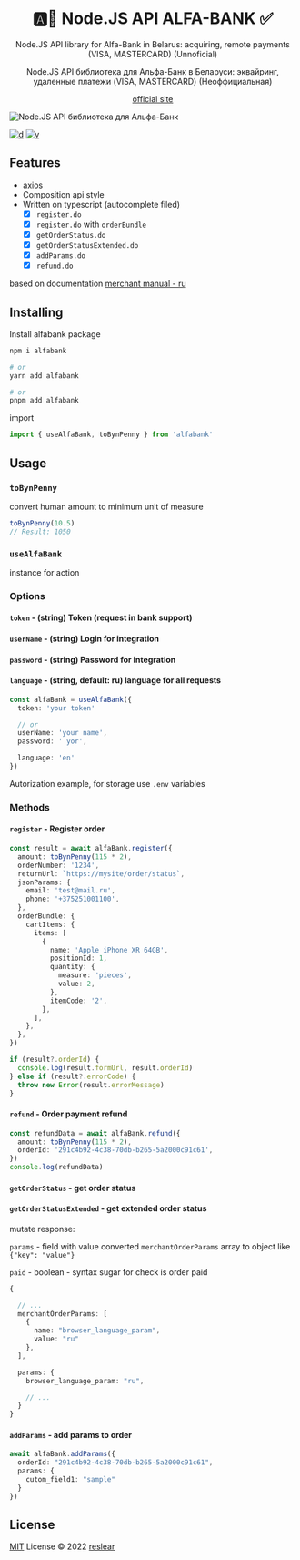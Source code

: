 <h1 align="center">🅰️🏦 Node.JS API ALFA-BANK ✅</h1>

<p align="center">Node.JS API library for Alfa-Bank in Belarus: acquiring, remote payments (VISA, MASTERCARD) (Unnoficial)</p>

<p align="center">Node.JS API библиотека для Альфа-Банк в Беларуси: эквайринг, удаленные платежи (VISA, MASTERCARD) (Неоффициальная)</p>

<p align="center"><a href="https://alfa-biz.by/payment/internet-acquiring">official site</a></p>

<img align="center" alt="Node.JS API библиотека для Альфа-Банк" title="Node.JS API library for Alfa-Bank" src="https://github.com/whalest/alfabank/blob/main/assets/main.png?raw=true" />

[![d](https://img.shields.io/npm/dm/alfabank.svg?style=flat-square)](https://npmjs.com/package/alfabank)
[![v](https://img.shields.io/npm/v/alfabank/latest.svg?style=flat-square)](https://npmjs.com/package/alfabank)

## Features

- [axios](https://github.com/axios/axios)
- Composition api style
- Written on typescript (autocomplete filed)
  - [x] `register.do`
  - [x] `register.do` with `orderBundle`
  - [x] `getOrderStatus.do`
  - [x] `getOrderStatusExtended.do`
  - [x] `addParams.do`
  - [x] `refund.do`
  
based on documentation [merchant manual - ru](https://alfa-biz.by/acquiring/docs/merchantmanual.pdf#page=92)


## Installing

Install alfabank package

```sh
npm i alfabank

# or
yarn add alfabank

# or
pnpm add alfabank
```

import

```ts
import { useAlfaBank, toBynPenny } from 'alfabank'
```

## Usage

### `toBynPenny`

convert human amount to minimum unit of measure

```ts
toBynPenny(10.5)
// Result: 1050
```

### `useAlfaBank`

instance for action

### Options

#### `token` - (string) Token (request in bank support)

#### `userName` - (string) Login for integration

#### `password` - (string) Password for integration

#### `language` - (string, default: ru) language for all requests

```ts
const alfaBank = useAlfaBank({
  token: 'your token'

  // or
  userName: 'your name',
  password: ' yor',

  language: 'en'
})
```

Autorization example, for storage use `.env` variables

### Methods

#### `register` - Register order

```ts
const result = await alfaBank.register({
  amount: toBynPenny(115 * 2),
  orderNumber: '1234',
  returnUrl: `https://mysite/order/status`,
  jsonParams: {
    email: 'test@mail.ru',
    phone: '+375251001100',
  },
  orderBundle: {
    cartItems: {
      items: [
        {
          name: 'Apple iPhone XR 64GB',
          positionId: 1,
          quantity: {
            measure: 'pieces',
            value: 2,
          },
          itemCode: '2',
        },
      ],
    },
  },
})

if (result?.orderId) {
  console.log(result.formUrl, result.orderId)
} else if (result?.errorCode) {
  throw new Error(result.errorMessage)
}
```

#### `refund` - Order payment refund

```ts
const refundData = await alfaBank.refund({
  amount: toBynPenny(115 * 2),
  orderId: '291c4b92-4c38-70db-b265-5a2000c91c61',
})
console.log(refundData)
```

#### `getOrderStatus` - get order status

#### `getOrderStatusExtended` - get extended order status

mutate response:

`params` - field with value converted `merchantOrderParams` array to object like `{"key": "value"}`

`paid` - boolean - syntax sugar for check is order paid

```ts
{

  // ...
  merchantOrderParams: [
    {
      name: "browser_language_param",
      value: "ru"
    },
  ],

  params: {
    browser_language_param: "ru",

    // ...
  }
}
```

#### `addParams` - add params to order

```ts
await alfaBank.addParams({
  orderId: "291c4b92-4c38-70db-b265-5a2000c91c61",
  params: {
    cutom_field1: "sample"
  }
})
```

## License

[MIT](./LICENSE) License © 2022 [reslear](https://github.com/reslear)
